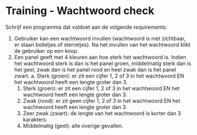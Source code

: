 
# Training - Wachtwoord check

Schrijf een programma dat voldoet aan de volgende requirements:
1. Gebruiker kan een wachtwoord invullen (wachtwoord is niet zichtbaar, er staan bolletjes of sterretjes). Na het invullen van het wachtwoord klikt de gebruiker op een knop. 
2. Een panel geeft met 4 kleuren aan hoe sterk het wachtwoord is. Indien het wachtwoord sterk is dan is het panel groen, middelmatig sterk dan is het geel, zwak dan is het panel rood en heel zwak dan is het panel zwart. a. Sterk (groen): er zit een cijfer 1, 2 of 3 in het wachtwoord EN het wachtwoord heeft een lengte groter dan 3. 
	1. Sterk (groen): er zit een cijfer 1, 2 of 3 in het wachtwoord EN het wachtwoord heeft een lengte groter dan 3. 
	2. Zwak (rood): er zit geen cijfer 1, 2 of 3 in het wachtwoord EN het wachtwoord heeft een lengte groter dan 3. 
	3. Zeer zwak (zwart): de lengte van het wachtwoord is korter dan 3 karakters. 
	4. Middelmatig (geel): alle overige gevallen. 